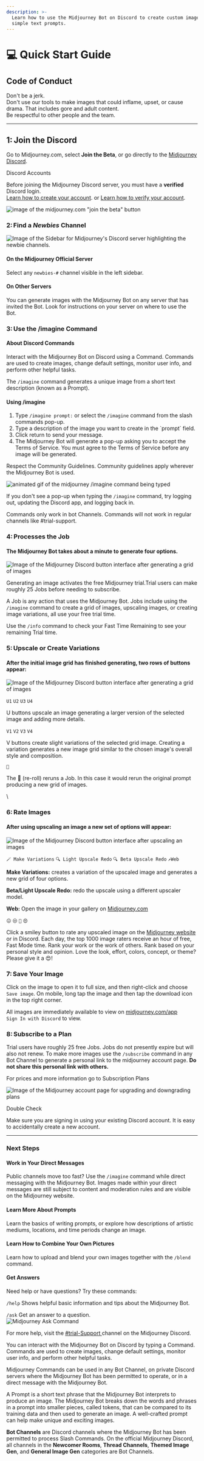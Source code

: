```yaml
---
description: >-
  Learn how to use the Midjourney Bot on Discord to create custom images from
  simple text prompts.
---
```


# 💻 Quick Start Guide

## Code of Conduct

Don't be a jerk.\
Don't use our tools to make images that could inflame, upset, or cause drama. That includes gore and adult content.\
Be respectful to other people and the team.

***

## **1:** Join the Discord <a href="#1-join-the-discord" id="1-join-the-discord"></a>

Go to Midjourney.com, select **Join the Beta**, or go directly to the [Midjourney Discord](https://discord.gg/midjourney).

Discord Accounts

Before joining the Midjourney Discord server, you must have a **verified** Discord login.\
[Learn how to create your account](https://support.discord.com/hc/en-us/articles/360033931551-Getting-Started). or [Learn how to verify your account](https://support.discord.com/hc/en-us/articles/6181726888215).

![image of the midjourney.com "join the beta" button](https://cdn.document360.io/3040c2b6-fead-4744-a3a9-d56d621c6c7e/Images/Documentation/MJ\_Homepage.png)

### **2:** Find a _Newbies_ Channel <a href="#2-find-a-newbies-channel" id="2-find-a-newbies-channel"></a>

![Image of the Sidebar for Midjourney's Discord server highlighting the newbie channels.](https://cdn.document360.io/3040c2b6-fead-4744-a3a9-d56d621c6c7e/Images/Documentation/MJ\_NewbiesChannel.png)

#### On the Midjourney Official Server

Select any `newbies-#` channel visible in the left sidebar.

#### On Other Servers

You can generate images with the Midjourney Bot on any server that has invited the Bot. Look for instructions on your server on where to use the Bot.

### **3:** Use the /imagine Command <a href="#3-use-the-imagine-command" id="3-use-the-imagine-command"></a>

#### About Discord Commands

Interact with the Midjourney Bot on Discord using a Command. Commands are used to create images, change default settings, monitor user info, and perform other helpful tasks.

The `/imagine` command generates a unique image from a short text description (known as a Prompt).

#### Using /imagine

1. Type `/imagine prompt:` or select the `/imagine` command from the slash commands pop-up.
2. Type a description of the image you want to create in the \`prompt\` field.
3. Click return to send your message.
4. The Midjourney Bot will generate a pop-up asking you to accept the Terms of Service. You must agree to the Terms of Service before any image will be generated.

Respect the Community Guidelines. Community guidelines apply wherever the Midjourney Bot is used.

![animated gif of the midjourney /imagine command being typed](https://cdn.document360.io/3040c2b6-fead-4744-a3a9-d56d621c6c7e/Images/Documentation/MJ\_ImagineCommand.gif)

If you don't see a pop-up when typing the `/imagine` command, try logging out, updating the Discord app, and logging back in.

Commands only work in bot Channels. Commands will not work in regular channels like #trial-support.

### **4:** Processes the Job <a href="#4-processes-the-job" id="4-processes-the-job"></a>

#### The Midjourney Bot takes about a minute to generate four options.

![Image of the Midjourney Discord button interface after generating a grid of images](https://cdn.document360.io/3040c2b6-fead-4744-a3a9-d56d621c6c7e/Images/Documentation/MJ\_ImageGrid\_Generation.gif)

Generating an image activates the free Midjourney trial.Trial users can make roughly 25 Jobs before needing to subscribe.

A Job is any action that uses the Midjourney Bot. Jobs include using the `/imagine` command to create a grid of images, upscaling images, or creating image variations, all use your free trial time.

Use the `/info` command to check your Fast Time Remaining to see your remaining Trial time.

### **5:** Upscale or Create Variations <a href="#5-upscale-or-create-variations" id="5-upscale-or-create-variations"></a>

#### After the initial image grid has finished generating, two rows of buttons appear:

![Image of the Midjourney Discord button interface after generating a grid of images](https://cdn.document360.io/3040c2b6-fead-4744-a3a9-d56d621c6c7e/Images/Documentation/MJ\_Interface\_UX.png)

`U1` `U2` `U3` `U4`

U buttons upscale an image generating a larger version of the selected image and adding more details.

`V1` `V2` `V3` `V4`

V buttons create slight variations of the selected grid image. Creating a variation generates a new image grid similar to the chosen image's overall style and composition.

`🔄`

The 🔄 (re-roll) reruns a Job. In this case it would rerun the original prompt producing a new grid of images.

\


### **6:** Rate Images <a href="#6-rate-images" id="6-rate-images"></a>

#### After using upscaling an image a new set of options will appear:

![Image of the Midjourney Discord button interface after upscaling an images](https://cdn.document360.io/3040c2b6-fead-4744-a3a9-d56d621c6c7e/Images/Documentation/MJ\_QuickStart\_UpscaleInterface2.png)

`🪄 Make Variations` `🔍 Light Upscale Redo` `🔍 Beta Upscale Redo` `↗️Web`

**Make Variations:** creates a variation of the upscaled image and generates a new grid of four options.

**Beta/Light Upscale Redo:** redo the upscale using a different upscaler model.

**Web:** Open the image in your gallery on [Midjourney.com](https://www.midjourney.com/home/)

`😖` `😒` `🙂` `😍`

Click a smiley button to rate any upscaled image on the [Midjourney website](https://www.midjourney.com/app/ranking/) or in Discord. Each day, the top 1000 image raters receive an hour of free, Fast Mode time. Rank your work or the work of others. Rank based on your personal style and opinion. Love the look, effort, colors, concept, or theme? Please give it a 😍!

### **7:** Save Your Image <a href="#7-save-your-image" id="7-save-your-image"></a>

Click on the image to open it to full size, and then right-click and choose `Save image`. On mobile, long tap the image and then tap the download icon in the top right corner.

All images are immediately available to view on [midjourney.com/app](https://www.midjourney.com/app/)\
`Sign In with Discord` to view.

### **8:** Subscribe to a Plan <a href="#8-subscribe-to-a-plan" id="8-subscribe-to-a-plan"></a>

Trial users have roughly 25 free Jobs. Jobs do not presently expire but will also not renew. To make more images use the `/subscribe` command in any Bot Channel to generate a personal link to the midjourney account page. **Do not share this personal link with others.**

For prices and more information go to Subscription Plans

![Image of the Midjourney account page for upgrading and downgrading plans](https://cdn.document360.io/3040c2b6-fead-4744-a3a9-d56d621c6c7e/Images/Documentation/MJ\_Plan\_Upgrade.png)

Double Check

Make sure you are signing in using your existing Discord account. It is easy to accidentally create a new account.

***

### Next Steps <a href="#next-steps" id="next-steps"></a>

#### Work in Your Direct Messages

Public channels move too fast? Use the `/imagine` command while direct messaging with the Midjourney Bot. Images made within your direct messages are still subject to content and moderation rules and are visible on the Midjourney website.

#### Learn More About Prompts

Learn the basics of writing prompts, or explore how descriptions of artistic mediums, locations, and time periods change an image.

#### Learn How to Combine Your Own Pictures

Learn how to upload and blend your own images together with the `/blend` command.

#### Get Answers

Need help or have questions? Try these commands:

`/help` Shows helpful basic information and tips about the Midjourney Bot.

`/ask` Get an answer to a question.\
![Midjourney Ask Command](https://cdn.document360.io/3040c2b6-fead-4744-a3a9-d56d621c6c7e/Images/Documentation/MJ\_Command\_Ask.png)

For more help, visit the [#trial-Support ](https://discord.com/channels/662267976984297473/989981349777637446)channel on the Midjourney Discord.

You can interact with the Midjourney Bot on Discord by typing a Command. Commands are used to create images, change default settings, monitor user info, and perform other helpful tasks.

Midjourney Commands can be used in any Bot Channel, on private Discord servers where the Midjourney Bot has been permitted to operate, or in a direct message with the Midjourney Bot.

A Prompt is a short text phrase that the Midjourney Bot interprets to produce an image. The Midjourney Bot breaks down the words and phrases in a prompt into smaller pieces, called tokens, that can be compared to its training data and then used to generate an image. A well-crafted prompt can help make unique and exciting images.

**Bot Channels** are Discord channels where the Midjourney Bot has been permitted to process Slash Commands. On the official Midjourney Discord, all channels in the **Newcomer Rooms**, **Thread Channels**, **Themed Image Gen**, and **General Image Gen** categories are Bot Channels.

